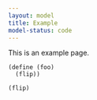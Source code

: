 ```yaml
---
layout: model
title: Example
model-status: code
---
```


This is an example page.

    (define (foo)
      (flip))

    (flip)
